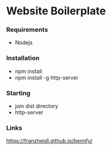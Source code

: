 # Website Boilerplate

### Requirements
* Nodejs

### Installation
* npm install
* npm install -g http-server

### Starting
* join dist directory
* http-server


### Links
https://franzheidl.github.io/bemify/